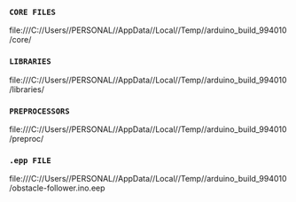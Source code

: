 ### **`CORE FILES`**

file:///C://Users//PERSONAL//AppData//Local//Temp//arduino_build_994010/core/

### **`LIBRARIES`**

file:///C://Users//PERSONAL//AppData//Local//Temp//arduino_build_994010/libraries/

### **`PREPROCESSORS`**

file:///C://Users//PERSONAL//AppData//Local//Temp//arduino_build_994010/preproc/

### **`.epp FILE`**

file:///C://Users//PERSONAL//AppData//Local//Temp//arduino_build_994010/obstacle-follower.ino.eep
